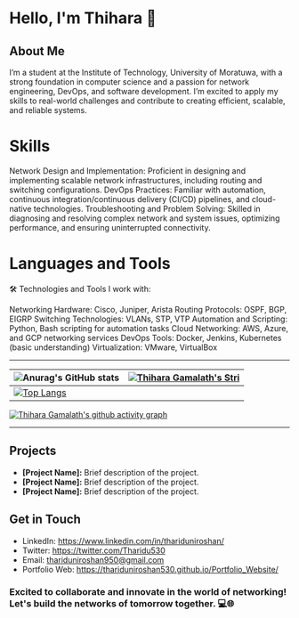 # Hello, I'm Thihara 👋

## About Me
I’m a student at the Institute of Technology, University of Moratuwa, with a strong foundation in computer science and a passion for network engineering, DevOps, and software development. I’m excited to apply my skills to real-world challenges and contribute to creating efficient, scalable, and reliable systems.

# Skills

Network Design and Implementation: Proficient in designing and implementing scalable network infrastructures, including routing and switching configurations.
DevOps Practices: Familiar with automation, continuous integration/continuous delivery (CI/CD) pipelines, and cloud-native technologies.
Troubleshooting and Problem Solving: Skilled in diagnosing and resolving complex network and system issues, optimizing performance, and ensuring uninterrupted connectivity.

# Languages and Tools
🛠️ Technologies and Tools I work with:

Networking Hardware: Cisco, Juniper, Arista
Routing Protocols: OSPF, BGP, EIGRP
Switching Technologies: VLANs, STP, VTP
Automation and Scripting: Python, Bash scripting for automation tasks
Cloud Networking: AWS, Azure, and GCP networking services
DevOps Tools: Docker, Jenkins, Kubernetes (basic understanding)
Virtualization: VMware, VirtualBox





---
| ![Anurag's GitHub stats](https://github-readme-stats.vercel.app/api?username=ThiharaGamalath&show_icons=true&theme=radical) | [![Thihara Gamalath's Stri](https://streak-stats.demolab.com?user=ThiharaGamalath&theme=dark&border_radius=7&mode=weekly)](https://git.io/streak-stats) |
| ------------------------------------------------------------ | ------------------------------------------------------------ |
| [![Top Langs](https://github-readme-stats.vercel.app/api/top-langs/?username=ThiharaGamalath&layout=compact&&show_icons=true&theme=radical)](https://github.com/anuraghazra/github-readme-stats) |                                                             


[![Thihara Gamalath's github activity graph](https://github-readme-activity-graph.vercel.app/graph?username=ThiharaGamalath&bg_color=ffffff&color=ff047d&line=9e4c98&point=403d3d&area=true&hide_border=true)](https://github.com/ashutosh00710/github-readme-activity-graph)

---
## Projects

- **[Project Name]:** Brief description of the project.
- **[Project Name]:** Brief description of the project.
- **[Project Name]:** Brief description of the project.

## Get in Touch

- LinkedIn: https://www.linkedin.com/in/thariduniroshan/
- Twitter: https://twitter.com/Tharidu530
- Email: thariduniroshan950@gmail.com
- Portfolio Web: https://thariduniroshan530.github.io/Portfolio_Website/

### Excited to collaborate and innovate in the world of networking! Let's build the networks of tomorrow together. 💻🌐
